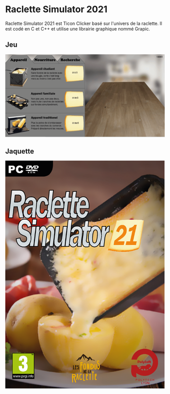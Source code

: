 # Raclette Simulator 2021

Raclette Simulator 2021 est Ticon Clicker basé sur l'univers de la raclette. 
Il est codé en C et C++ et utilise une librairie graphique nommé Grapic.


## Jeu
![GIF du Jeu](GIF-Raclette-Simulator.gif)

## Jaquette
![Jaquette](Jaquette-raclette-simulator-2021.png)